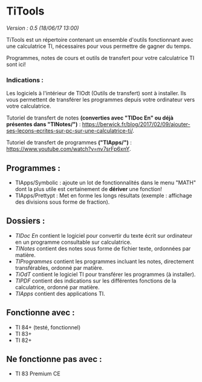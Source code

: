 # TiTools
_Version : 0.5 (18/06/17 13:00)_

TiTools est un répertoire contenant un ensemble d'outils fonctionnant avec une calculatrice TI, nécessaires pour vous permettre de gagner du temps.

Programmes, notes de cours et outils de transfert pour votre calculatrice TI sont ici!

### Indications :
Les logiciels à l'intérieur de TIOdt (Outils de transfert) sont à installer. Ils vous permettent de transférer les programmes depuis votre ordinateur vers votre calculatrice.

Tutoriel de transfert de notes __(converties avec **"TIDoc En"** ou déjà présentes dans "TINotes/")__ : https://berwick.fr/blog/2017/02/09/ajouter-ses-lecons-ecrites-sur-pc-sur-une-calculatrice-ti/.

Tutoriel de transfert de programmes __("TIApps/")__ : https://www.youtube.com/watch?v=nv7srFp6xnY.

## Programmes :
- TIApps/Symbolic : ajoute un lot de fonctionnalités dans le menu "MATH" dont la plus utile est certainement de **dériver** une fonction!
- TIApps/Prettypt : Met en forme les longs résultats (exemple : affichage des divisions sous forme de fraction).

## Dossiers :
- _TIDoc En_ contient le logiciel pour convertir du texte écrit sur ordinateur en un programme consultable sur calculatrice.
- _TINotes_ contient des notes sous forme de fichier texte, ordonnées par matière.
- _TIProgrammes_ contient les programmes incluant les notes, directement transférables, ordonné par matière.
- _TiOdT_ contient le logiciel TI pour transférer les programmes (à installer).
- _TIPDF_ contient des indications sur les différentes fonctions de la calculatrice, ordonné par matière.
- _TIApps_ contient des applications TI.

## Fonctionne avec :
- TI 84+ (testé, fonctionnel)
- TI 83+
- TI 82+

## Ne fonctionne pas avec :
- TI 83 Premium CE